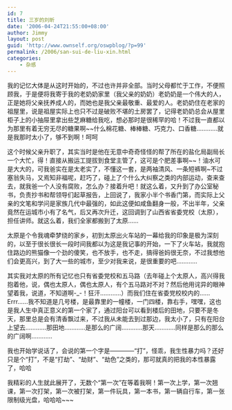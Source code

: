 ```yaml
---
id: 7
title: 三岁的刘昕
date: '2006-04-24T21:55:00+08:00'
author: Jimmy
layout: post
guid: 'http://www.ownself.org/oswpblog/?p=99'
permalink: /2006/san-sui-de-liu-xin.html
categories:
    - 杂感
---
```


我的记忆大体是从这时开始的，不过也许并非全部。当时父母都忙于工作，不便照顾我，于是便将我寄于我的老奶奶家里（我父亲的奶奶）老奶奶是一个伟大的人，正是她将父亲抚养成人的，而她也是我父亲最敬重、最爱的人。老奶奶住在老家的祖屋里，说是祖屋实际上也只不过是破败不堪的土房罢了，记得老奶奶总会从屋里柜子上的小抽屉里拿出些芝麻糖给我吃，想必那时是很稀罕的哈！不过我一直都以为那里有着无穷无尽的糖果啊\~\~什么棉花糖、棒棒糖、巧克力、口香糖…………就是我那时太小了，够不到啊！呵呵

这个时候父亲升职了，其实当时是他在无意中奇奇怪怪的帮了所在的盐化局副局长一个大忙，得！直接从搬运工提拔到食堂主管了，这可是个肥差事啊\~\~！油水可是大大的，可我爸实在是太老实了，不懂这一套，是两袖清风、一条短裤啊~不过塞翁失马，又焉知非福呢，赶巧了，碰上了个什么大纠察之类的内部运动，查来查去，就我爸一个人没有腐败，怎么办？接着升吧！就这么着，又升到了办公室秘书，负责抄书和帮领导们起草报告，上回说了，我家小半个书香门第，而实际上父亲的文笔和学问是家族几代中最强的，如此这便如咸鱼翻身一般，不出半年，父亲竟然在运城市小有了名气，后又再次升迁，这回调到了山西省省委党校（太原），担任讲师。就这么着，我们全家都搬到了太原……

太原是个令我魂牵梦绕的家乡，初到太原出火车站的一幕给我的印象是极为深刻的，以至于很长很长一段时间我都以为这是我记事的开始，一下了火车站，我就抱住路边的熊猫像一个劲的傻笑，也不放手，也不走，搞得爸妈很无奈，不过我想他们会更高兴，到了大一些的城市，至少对我来说，是很重要的吧…………

其实我对太原的所有记忆也只有省委党校和五马路（去年碰上个太原人，高兴得我抱着他，说，偶也太原人，偶也太原人，有个五马路对不对？然后他用诧异的眼神望着我，说道，不知道啊-\_-！狂汗…………）而我们住在省委党校校内的……Errr……我不知道是几号楼，是最靠里的一幢楼，一门四楼，靠右手，嘿嘿，这也是我人生中真正意义的第一个家了，通过阳台可以看到楼后的田地，只要不是冬天，那里总是会有清香飘过来，不过我从未能去到过那边，我太小了，只有在阳台上望去…………那田地…………是那么的广阔…………那天…………同样是那么的那么的广阔啊…………

我也开始学说话了，会说的第一个字是————“打”，怪乖，我生性暴力吗？还好只是个“打”，不是“打劫”、“劫财”、“劫色”之类的，那可就真的把我的本性暴露了，哈哈

我精彩的人生就此展开了，无数个“第一次”在等着我啊！第一次上学，第一次翘课，第一次打架，第一次被打架，第一件玩具，第一本书，第一辆自行车，第一张限制级光盘，哈哈哈~~~